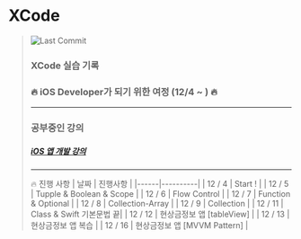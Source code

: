 # XCode
> ![Last Commit](https://img.shields.io/github/last-commit/jihoooo97/XCode?style=flat&labelColor=white&logo=Apple&logoColor=black)  
> ### XCode 실습 기록
> ### 🔥 iOS Developer가 되기 위한 여정 (12/4 ~ ) 🔥
> ---
> ### 공부중인 강의  
> ##### [iOS 앱 개발 강의](https://fastcampus.co.kr/dev_online_iosapp)  
> ---
> 🔥 진행 사항
> | 날짜 | 진행사항 |
> |------|----------|
> | 12 / 4 | Start ! |
> | 12 / 5 | Tupple & Boolean & Scope |
> | 12 / 6 | Flow Control |
> | 12 / 7 | Function & Optional |
> | 12 / 8 | Collection-Array |
> | 12 / 9 | Collection |
> | 12 / 11 | Class & Swift 기본문법 끝|
> | 12 / 12 | 현상금정보 앱 [tableView] |
> | 12 / 13 | 현상금정보 앱 복습 |
> | 12 / 16 | 현상금정보 앱 [MVVM Pattern] |
